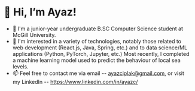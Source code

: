 # 👋 Hi, I’m Ayaz!
- 👀 I'm a junior-year undergraduate B.SC Computer Science student at McGill University.
- 🌱 I'm interested in a variety of technologies, notably those related to web development (React.js, Java, Spring, etc.) and to data science/ML applications (Python, PyTorch, Jupyter, etc.) Most recently, I completed a machine learning model used to predict the behaviour of local sea levels.   
- 📫 Feel free to contact me via email -- ayazciplak@gmail.com, or visit my LinkedIn -- https://www.linkedin.com/in/ayazc/

<!---
AyazCiplak/AyazCiplak is a ✨ special ✨ repository because its `README.md` (this file) appears on your GitHub profile.
You can click the Preview link to take a look at your changes.
--->
